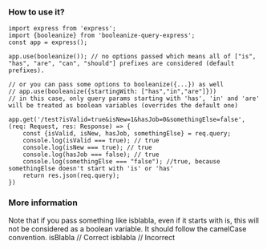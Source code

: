 ### How to use it?

```
import express from 'express';
import {booleanize} from 'booleanize-query-express';
const app = express();

app.use(booleanize()); // no options passed which means all of ["is", "has", "are", "can", "should"] prefixes are considered (default prefixes).

// or you can pass some options to booleanize({...}) as well
// app.use(booleanize({startingWith: ["has","in","are"]})) 
// in this case, only query params starting with 'has', 'in' and 'are' will be treated as boolean variables (overrides the default one)

app.get('/test?isValid=true&isNew=1&hasJob=0&somethingElse=false',(req: Request, res: Response) => {
    const {isValid, isNew, hasJob, somethingElse} = req.query;
    console.log(isValid === true); // true
    console.log(isNew === true); // true
    console.log(hasJob === false); // true
    console.log(somethingElse === "false"); //true, because somethingElse doesn't start with 'is' or 'has'
    return res.json(req.query);
})
````
### More information

Note that if you pass something like isblabla, even if it starts with is, this will not be considered as a boolean variable. It should follow the camelCase convention.
isBlabla // Correct
isblabla // Incorrect


